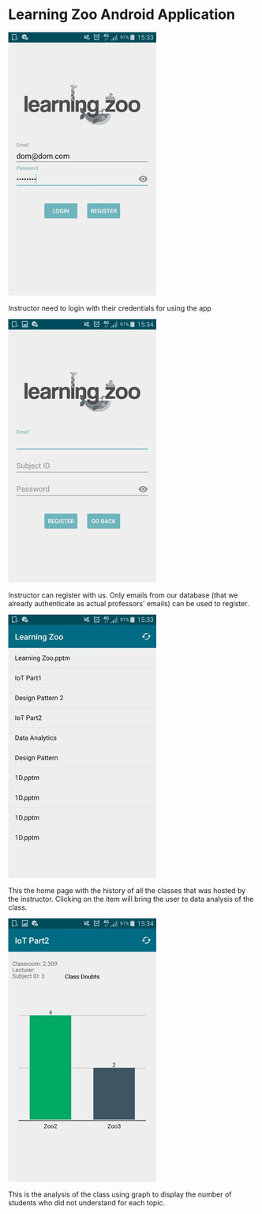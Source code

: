 
# Learning Zoo Android Application

![Login Screen](./screenshots/screenshot1.jpg)

Instructor need to login with their credentials for using the app

![Registration Screen](./screenshots/screenshot2.jpg)

Instructor can register with us. Only emails from our database (that we already
authenticate as actual professors' emails) can be used to register.

![Classes History](./screenshots/screenshot3.jpg)

This the home page with the history of all the classes that was hosted by the
instructor. Clicking on the item will bring the user to data analysis of the class.

![Class Analytics](./screenshots/screenshot4.jpg)

This is the analysis of the class using graph to display the number of students
who did not understand for each topic.
